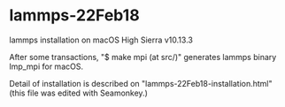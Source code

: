# lammps-22Feb18
lammps installation on macOS High Sierra v10.13.3

After some transactions, 
"$ make mpi (at src/)" 
generates lammps binary lmp_mpi for macOS.

Detail of installation is described on "lammps-22Feb18-installation.html" (this file was edited with Seamonkey.)
